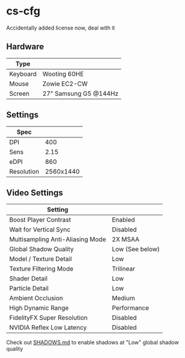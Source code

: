 # cs-cfg

Accidentally added license now, deal with it

## Hardware
| Type     |                       |
|----------|-----------------------|
| Keyboard | Wooting 60HE          |
| Mouse    | Zowie EC2-CW          |
| Screen   | 27" Samsung G5 @144Hz |

## Settings
| Spec       |           |
|------------|-----------|
| DPI        | 400       |
| Sens       | 2.15      |
| eDPI       | 860       |
| Resolution | 2560x1440 |

## Video Settings
| Setting                          |                 |
|----------------------------------|-----------------|
| Boost Player Contrast            | Enabled         |
| Wait for Vertical Sync           | Disabled        |
| Multisampling Anti-Aliasing Mode | 2X MSAA         |
| Global Shadow Quality            | Low (See below) |
| Model / Texture Detail           | Low             |
| Texture Filtering Mode           | Trilinear       |
| Shader Detail                    | Low             |
| Particle Detail                  | Low             |
| Ambient Occlusion                | Medium          |
| High Dynamic Range               | Performance     |
| FidelityFX Super Resolution      | Disabled        |
| NVIDIA Reflex Low Latency        | Disabled        |

Check out [SHADOWS.md](/SHADOWS.md) to enable shadows at "Low" global shadow quality
